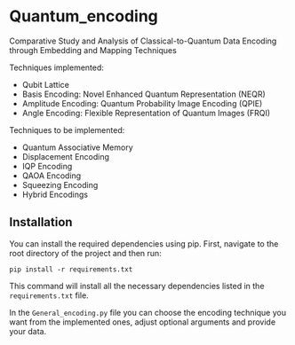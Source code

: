# Quantum_encoding
Comparative Study and Analysis of Classical-to-Quantum Data Encoding through Embedding and Mapping Techniques
<!-- Comparative Analysis of Classical-to-Quantum Mapping Techniques in Data Encoding -->

Techniques implemented:
- Qubit Lattice
- Basis Encoding: Novel Enhanced Quantum Representation (NEQR)
- Amplitude Encoding: Quantum Probability Image Encoding (QPIE) 
- Angle Encoding: Flexible Representation of Quantum Images (FRQI)

Techniques to be implemented:
- Quantum Associative Memory
- Displacement Encoding
- IQP Encoding
- QAOA Encoding
- Squeezing Encoding
- Hybrid Encodings


## Installation

You can install the required dependencies using pip. First, navigate to the root directory of the project and then run:

```
pip install -r requirements.txt
```

This command will install all the necessary dependencies listed in the `requirements.txt` file.


In the `General_encoding.py` file you can choose the encoding technique you want from the implemented ones, adjust optional arguments and provide your data.

